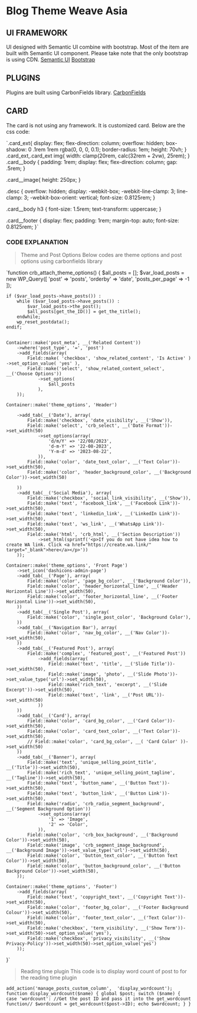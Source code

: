 # Blog Theme Weave Asia

## UI FRAMEWORK
UI designed with Semantic UI combine with bootstrap. Most of the item are built with Semantic UI component.
Please take note that the only bootstrap is using CDN.
[Semantic UI](https://semantic-ui.com/)
[Bootstrap](https://getbootstrap.com/)

## PLUGINS
Plugins are built using CarbonFields library.
[CarbonFields](https://docs.carbonfields.net/)

## CARD
The card is not using any framework. It is customized card. Below are the css code:


`.card_ext{
  display: flex;
  flex-direction: column;
  overflow: hidden;
  box-shadow: 0 .1rem 1rem rgba(0, 0, 0, 0.1);
  border-radius: 1em;
  height: 70vh;
}
.card_ext,.card_ext img{
  width: clamp(20rem, calc(32rem + 2vw), 25rem);
}
.card__body {
  padding: 1rem;
  display: flex;
  flex-direction: column;
  gap: .5rem;
}

.card__image{
  height: 250px;
}

.desc {
  overflow: hidden;
  display: -webkit-box;
  -webkit-line-clamp: 3;
  line-clamp: 3;
  -webkit-box-orient: vertical;
  font-size: 0.8125rem;
}

.card__body h3 {
  font-size: 1.5rem;
  text-transform: uppercase;
}

.card__footer {
  display: flex;
  padding: 1rem;
  margin-top: auto;
  font-size: 0.8125rem;
}`

### CODE EXPLANATION

> Theme and Post Options
Below codes are theme options and post options using carbonfields library

`function crb_attach_theme_options()
{
    $all_posts = [];
    $var_load_posts = new WP_Query([
        'post' => 'posts',
        'orderby' => 'date',
        'posts_per_page' => -1
    ]);

    if ($var_load_posts->have_posts()) :
        while ($var_load_posts->have_posts()) :
            $var_load_posts->the_post();
            $all_posts[get_the_ID()] = get_the_title();
        endwhile;
        wp_reset_postdata();
    endif;


    Container::make('post_meta', __('Related Content'))
        ->where('post_type', '=', 'post')
        ->add_fields(array(
            Field::make( 'checkbox', 'show_related_content', 'Is Active' )
    ->set_option_value( 'yes' ),
            Field::make('select', 'show_related_content_select', __('Choose Options'))
                ->set_options(
                    $all_posts
                ),
        ));

    Container::make('theme_options', 'Header')

        ->add_tab(__('Date'), array(
            Field::make('checkbox', 'date_visibility', __('Show')),
            Field::make('select', 'crb_select', __('Date Format'))->set_width(50)
                ->set_options(array(
                    'd/m/Y' => '22/08/2023',
                    'd-m-Y' => '22-08-2023',
                    'Y-m-d' => '2023-08-22',
                )),
            Field::make('color', 'date_text_color', __('Text Color'))->set_width(50),
            Field::make('color', 'header_background_color', __('Background Color'))->set_width(50)

        ))
        ->add_tab(__('Social Media'), array(
            Field::make('checkbox', 'social_link_visibility', __('Show')),
            Field::make('text', 'facebook_link', __('Facebook Link'))->set_width(50),
            Field::make('text', 'linkedin_link', __('LinkedIn Link'))->set_width(50),
            Field::make('text', 'ws_link', __('WhatsApp Link'))->set_width(50),
            Field::make('html', 'crb_html', __('Section Description'))
                ->set_html(sprintf('<p>If you do not have idea how to create WA link. Click <a href="https://create.wa.link/" target="_blank">here</a></p>'))
        ));

    Container::make('theme_options', 'Front Page')
        ->set_icon('dashicons-admin-page')
        ->add_tab(__('Page'), array(
            Field::make('color', 'page_bg_color', __('Background Color')),
            Field::make('color', 'header_horizontal_line', __('Header Horizontal Line'))->set_width(50),
            Field::make('color', 'footer_horizontal_line', __('Footer Horizontal Line'))->set_width(50),
        ))
        ->add_tab(__('Single Post'), array(
            Field::make('color', 'single_post_color', 'Background Color'),
        ))
        ->add_tab(__('Navigation Bar'), array(
            Field::make('color', 'nav_bg_color', __('Nav Color'))->set_width(50),
        ))
        ->add_tab(__('Featured Post'), array(
            Field::make('complex', 'featured_post', __('Featured Post'))
                ->add_fields(array(
                    Field::make('text', 'title', __('Slide Title'))->set_width(50),
                    Field::make('image', 'photo', __('Slide Photo'))->set_value_type('url')->set_width(50),
                    Field::make('rich_text', 'excerpt', __('Slide Excerpt'))->set_width(50),
                    Field::make('text', 'link', __('Post URL'))->set_width(50)
                ))
        ))
        ->add_tab(__('Card'), array(
            Field::make('color', 'card_bg_color', __('Card Color'))->set_width(50),
            Field::make('color', 'card_text_color', __('Text Color'))->set_width(50),
            // Field::make('color', 'card_bg_color', __( 'Card Color' ))->set_width(50)
        ))
        ->add_tab(__('Banner'), array(
            Field::make('text', 'unique_selling_point_title', __('Title'))->set_width(50),
            Field::make('rich_text', 'unique_selling_point_tagline', __('Tagline'))->set_width(50),
            Field::make('text', 'button_name', __('Button Text'))->set_width(50),
            Field::make('text', 'button_link', __('Button Link'))->set_width(50),
            Field::make('radio', 'crb_radio_segment_background', __('Segment Background Option'))
                ->set_options(array(
                    '1' => 'Image',
                    '2' => 'Color',
                )),
            Field::make('color', 'crb_box_background', __('Background Color'))->set_width(50),
            Field::make('image', 'crb_segment_image_background', __('Background Image'))->set_value_type('url')->set_width(50),
            Field::make('color', 'button_text_color', __('Button Text Color'))->set_width(50),
            Field::make('color', 'button_background_color', __('Button Background Color'))->set_width(50),
        ));

    Container::make('theme_options', 'Footer')
        ->add_fields(array(
            Field::make('text', 'copyright_text', __('Copyright Text'))->set_width(50),
            Field::make('color', 'footer_bg_color', __('Footer Background Colour'))->set_width(50),
            Field::make('color', 'footer_text_color', __('Text Color'))->set_width(50),
            Field::make('checkbox', 'term_visibility', __('Show Term'))->set_width(50)->set_option_value('yes'),
            Field::make('checkbox', 'privacy_visibility', __('Show Privacy-Policy'))->set_width(50)->set_option_value('yes')
        ));
}`


> Reading time plugin
This code is to display word count of post to for the reading time plugin

`add_action('manage_posts_custom_column',  'display_wordcount');
function display_wordcount($name)
{
    global $post;
    switch ($name) {
        case 'wordcount':
            //Get the post ID and pass it into the get_wordcount function//
            $wordcount = get_wordcount($post->ID);
            echo $wordcount;
    }
}`


